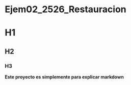 # Ejem02_2526_Restauracion
# H1
## H2
### H3
**Este proyecto es simplemente para explicar markdown**
